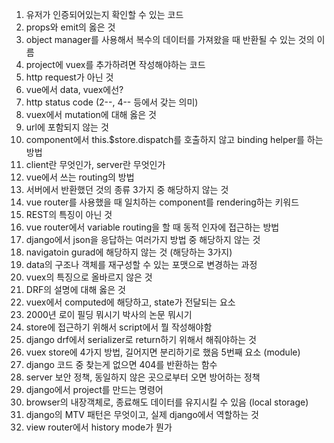 1. 유저가 인증되어있는지 확인할 수 있는 코드
2. props와 emit의 옳은 것
3. object manager를 사용해서 복수의 데이터를 가져왔을 때 반환될 수 있는 것의 이름
4. project에 vuex를 추가하려면 작성해야하는 코드
5. http request가 아닌 것
6. vue에서 data, vuex에선?
7. http status code (2--, 4-- 등에서 갖는 의미)
8. vuex에서 mutation에 대해 옳은 것
9. url에 포함되지 않는 것
10. component에서 this.$store.dispatch를 호출하지 않고 binding helper를 하는 방법
11. client란 무엇인가, server란 무엇인가
12. vue에서 쓰는 routing의 방법
13. 서버에서 반환했던 것의 종류 3가지 중 해당하지 않는 것
14. vue router를 사용했을 때 일치하는 component를 rendering하는 키워드
15. REST의 특징이 아닌 것
16. vue router에서 variable routing을 할 때 동적 인자에 접근하는 방법
17. django에서 json을 응답하는 여러가지 방법 중 해당하지 않는 것
18. navigatoin gurad에 해당하지 않는 것 (해당하는 3가지)
19. data의 구조나 객체를 재구성할 수 있는 포맷으로 변경하는 과정
20. vuex의 특징으로 올바르지 않은 것
21. DRF의 설명에 대해 옳은 것
22. vuex에서 computed에 해당하고, state가 전달되는 요소
23. 2000년 로이 필딩 뭐시기 박사의 논문 뭐시기
24. store에 접근하기 위해서 script에서 뭘 작성해야함
25. django drf에서 serializer로 return하기 위해서 해줘야하는 것
26. vuex store에 4가지 방법, 길어지면 분리하기로 했음 5번째 요소 (module)
27. django 코드 중 찾는게 없으면 404를 반환하는 함수
28. server 보안 정책, 동일하지 않은 곳으로부터 오면 방어하는 정책
29. django에서 project를 만드는 명령어
30. browser의 내장객체로, 종료해도 데이터를 유지시킬 수 있음 (local storage)
31. django의 MTV 패턴은 무엇이고, 실제 django에서 역할하는 것
32. view router에서 history mode가 뭔가